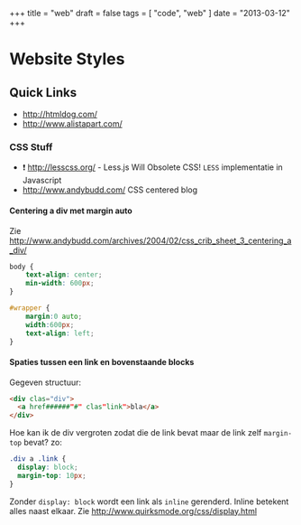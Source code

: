 +++
title = "web"
draft = false
tags = [
    "code",
    "web"
]
date = "2013-03-12"
+++
# Website Styles 

## Quick Links 

  * http://htmldog.com/
  * http://www.alistapart.com/


### CSS Stuff 

  * :exclamation: http://lesscss.org/ - Less.js Will Obsolete CSS! `LESS` implementatie in Javascript
  * http://www.andybudd.com/ CSS centered blog

#### Centering a div met margin auto 

Zie http://www.andybudd.com/archives/2004/02/css_crib_sheet_3_centering_a_div/

```css
body {
	text-align: center;
	min-width: 600px;
}

#wrapper {
	margin:0 auto;
	width:600px;
	text-align: left;
}
```

#### Spaties tussen een link en bovenstaande blocks 

Gegeven structuur:

```html
<div clas="div">
  <a href######"#" clas"link">bla</a>
</div>
```

Hoe kan ik de div vergroten zodat die de link bevat maar de link zelf `margin-top` bevat? zo:

```css
.div a .link {
  display: block;
  margin-top: 10px;
}
```

Zonder `display: block` wordt een link als `inline` gerenderd. Inline betekent alles naast elkaar. Zie http://www.quirksmode.org/css/display.html
